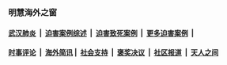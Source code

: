 
### 明慧海外之窗

####  [武汉肺炎](indexes/365.md?t=06030501) &nbsp;|&nbsp;  [迫害案例综述](indexes/328.md?t=06030501) &nbsp;|&nbsp; [迫害致死案例](indexes/277.md?t=06030501)  &nbsp;|&nbsp; [更多迫害案例](indexes/81.md?t=06030501)  &nbsp;|&nbsp; 
####  [时事评论](indexes/19.md?t=06030501) &nbsp;|&nbsp; [海外简讯](indexes/245.md?t=06030501)&nbsp;|&nbsp;  [社会支持](indexes/140.md?t=06030501) &nbsp;|&nbsp; [褒奖决议](indexes/282.md?t=06030501) &nbsp;|&nbsp; [社区报道](indexes/91.md?t=06030501)  &nbsp;|&nbsp; [天人之间](indexes/78.md?t=06030501) 


